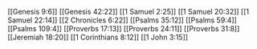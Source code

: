 [[Genesis 9:6]]
[[Genesis 42:22]]
[[1 Samuel 2:25]]
[[1 Samuel 20:32]]
[[1 Samuel 22:14]]
[[2 Chronicles 6:22]]
[[Psalms 35:12]]
[[Psalms 59:4]]
[[Psalms 109:4]]
[[Proverbs 17:13]]
[[Proverbs 24:11]]
[[Proverbs 31:8]]
[[Jeremiah 18:20]]
[[1 Corinthians 8:12]]
[[1 John 3:15]]
